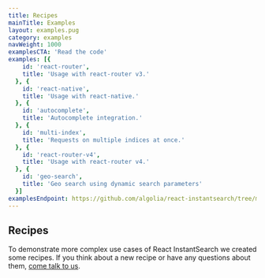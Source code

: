 ```yaml
---
title: Recipes
mainTitle: Examples
layout: examples.pug
category: examples
navWeight: 1000
examplesCTA: 'Read the code'
examples: [{
    id: 'react-router',
    title: 'Usage with react-router v3.'
  }, {
    id: 'react-native',
    title: 'Usage with react-native.'
  }, {
    id: 'autocomplete',
    title: 'Autocomplete integration.'
  }, {
    id: 'multi-index',
    title: 'Requests on multiple indices at once.'
  }, {
    id: 'react-router-v4',
    title: 'Usage with react-router v4.'
  }, {
    id: 'geo-search',
    title: 'Geo search using dynamic search parameters'
  }]
examplesEndpoint: https://github.com/algolia/react-instantsearch/tree/master/packages/react-instantsearch/examples
---
```


## Recipes

To demonstrate more complex use cases of React InstantSearch we created some recipes.
If you think about a new recipe or have any questions about them, [come talk to us](https://discourse.algolia.com/c/instantsearch).
